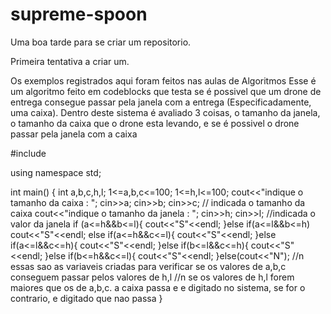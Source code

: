# supreme-spoon

Uma boa tarde para se criar um repositorio.

Primeira tentativa a criar um.

Os exemplos registrados aqui foram feitos nas aulas de Algoritmos
Esse é um algoritmo feito em codeblocks que testa se é possivel que um drone de entrega consegue passar pela janela com a entrega (Especificadamente, uma caixa).
Dentro deste sistema é avaliado 3 coisas, o tamanho da janela, o tamanho da caixa que o drone esta levando, e se é possivel o drone passar pela janela com a caixa


#include <iostream>

using namespace std;

int main()
{
    int a,b,c,h,l;
    1<=a,b,c<=100;
    1<=h,l<=100;
    cout<<"indique o tamanho da caixa : ";
    cin>>a;
    cin>>b;
    cin>>c;
    // indicada o tamanho da caixa
    cout<<"indique o tamanho da janela : ";
    cin>>h;
    cin>>l;
    //indicada o valor da janela
    if (a<=h&&b<=l){
    cout<<"S"<<endl;
    }else if(a<=l&&b<=h)
        cout<<"S"<<endl;
        else if(a<=h&&c<=l){
            cout<<"S"<<endl;
        }else if(a<=l&&c<=h){
            cout<<"S"<<endl;
            }else if(b<=l&&c<=h){
                cout<<"S"<<endl;
                }else if(b<=h&&c<=l){
                    cout<<"S"<<endl;
                    }else(cout<<"N");
//n essas sao as variaveis criadas para verificar se os valores de a,b,c conseguem passar pelos valores de h,l
//n se os valores de h,l forem maiores que os de a,b,c. a caixa passa e e digitado no sistema, se for o contrario, e digitado que nao passa
                }

